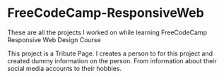 # FreeCodeCamp-ResponsiveWeb
These are all the projects I worked on while learning FreeCodeCamp Responsive Web Design Course

This project is a Tribute Page. 
I creates a person to for this project and created dummy information on the person. From information about their 
social media accounts to their hobbies.
